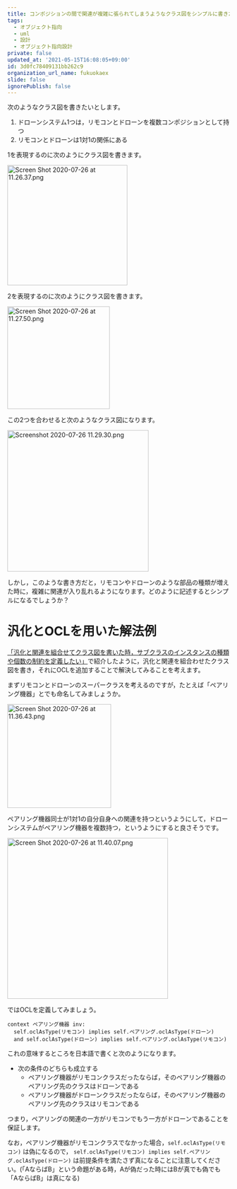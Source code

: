 ```yaml
---
title: コンポジションの間で関連が複雑に張られてしまうようなクラス図をシンプルに書きたい
tags:
  - オブジェクト指向
  - uml
  - 設計
  - オブジェクト指向設計
private: false
updated_at: '2021-05-15T16:08:05+09:00'
id: 3d0fc78409131bb262c9
organization_url_name: fukuokaex
slide: false
ignorePublish: false
---
```

次のようなクラス図を書きたいとします。

1. ドローンシステム1つは，リモコンとドローンを複数コンポジションとして持つ
2. リモコンとドローンは1対1の関係にある

1を表現するのに次のようにクラス図を書きます。

<img width="272" alt="Screen Shot 2020-07-26 at 11.26.37.png" src="https://qiita-image-store.s3.ap-northeast-1.amazonaws.com/0/55223/a8bc1097-2cfe-6640-6c42-97ef580b0d25.png">

2を表現するのに次のようにクラス図を書きます。

<img width="232" alt="Screen Shot 2020-07-26 at 11.27.50.png" src="https://qiita-image-store.s3.ap-northeast-1.amazonaws.com/0/55223/08163398-ce53-c639-cf5c-e6854a3b5d4f.png">

この2つを合わせると次のようなクラス図になります。

<img width="320" alt="Screenshot 2020-07-26 11.29.30.png" src="https://qiita-image-store.s3.ap-northeast-1.amazonaws.com/0/55223/af2b16b8-743a-09c7-d1f9-df759968ed09.png">

しかし，このような書き方だと，リモコンやドローンのような部品の種類が増えた時に，複雑に関連が入り乱れるようになります。どのように記述するとシンプルになるでしょうか？

# 汎化とOCLを用いた解法例

[「汎化と関連を組合せてクラス図を書いた時，サブクラスのインスタンスの種類や個数の制約を定義したい」](https://qiita.com/zacky1972/items/62a51b0324e4612c4dab)で紹介したように，汎化と関連を組合わせたクラス図を書き，それにOCLを追加することで解決してみることを考えます。

まずリモコンとドローンのスーパークラスを考えるのですが，たとえば「ペアリング機器」とでも命名してみましょうか。

<img width="235" alt="Screen Shot 2020-07-26 at 11.36.43.png" src="https://qiita-image-store.s3.ap-northeast-1.amazonaws.com/0/55223/c62daabc-5faa-7b94-da93-2e7a305f11e3.png">

ペアリング機器同士が1対1の自分自身への関連を持つというようにして，ドローンシステムがペアリング機器を複数持つ，というようにすると良さそうです。

<img width="364" alt="Screen Shot 2020-07-26 at 11.40.07.png" src="https://qiita-image-store.s3.ap-northeast-1.amazonaws.com/0/55223/6b2360fd-896c-72af-b1a7-287d81c64459.png">

ではOCLを定義してみましょう。

```
context ペアリング機器 inv:
  self.oclAsType(リモコン) implies self.ペアリング.oclAsType(ドローン)
  and self.oclAsType(ドローン) implies self.ペアリング.oclAsType(リモコン)
```

これの意味するところを日本語で書くと次のようになります。

* 次の条件のどちらも成立する
  * ペアリング機器がリモコンクラスだったならば，そのペアリング機器のペアリング先のクラスはドローンである
  * ペアリング機器がドローンクラスだったならば，そのペアリング機器のペアリング先のクラスはリモコンである

つまり，ペアリングの関連の一方がリモコンでもう一方がドローンであることを保証します。

なお，ペアリング機器がリモコンクラスでなかった場合，`self.oclAsType(リモコン)` は偽になるので， `self.oclAsType(リモコン) implies self.ペアリング.oclAsType(ドローン)` は前提条件を満たさず真になることに注意してください。(「AならばB」という命題がある時，Aが偽だった時にはBが真でも偽でも「AならばB」は真になる)
